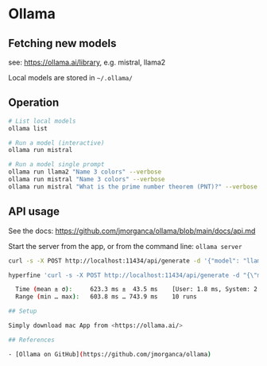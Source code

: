 # Ollama

## Fetching new models

see: <https://ollama.ai/library>, e.g. mistral, llama2

Local models are stored in `~/.ollama/`

## Operation

```bash
# List local models
ollama list

# Run a model (interactive)
ollama run mistral

# Run a model single prompt
ollama run llama2 "Name 3 colors" --verbose
ollama run mistral "Name 3 colors" --verbose
ollama run mistral "What is the prime number theorem (PNT)?" --verbose
```

## API usage

See the docs: <https://github.com/jmorganca/ollama/blob/main/docs/api.md>

Start the server from the app, or from the command line: `ollama server`

```bash
curl -s -X POST http://localhost:11434/api/generate -d '{"model": "llama2","prompt":"Name three colors","stream":false}' |jq -r .response

hyperfine 'curl -s -X POST http://localhost:11434/api/generate -d "{\"model\": \"llama2\",\"prompt\":\"Name three colors\",\"stream\":false}"'

  Time (mean ± σ):     623.3 ms ±  43.5 ms    [User: 1.8 ms, System: 2.4 ms]
  Range (min … max):   603.8 ms … 743.9 ms    10 runs

## Setup

Simply download mac App from <https://ollama.ai/>

## References

- [Ollama on GitHub](https://github.com/jmorganca/ollama)
```
